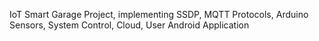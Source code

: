 IoT Smart Garage Project, implementing SSDP, MQTT Protocols, Arduino Sensors, System Control, Cloud, User Android Application
